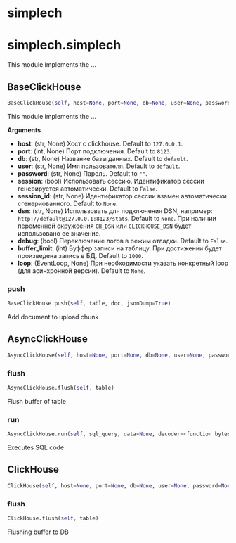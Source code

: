 <h1 id="simplech">simplech</h1>


<h1 id="simplech.simplech">simplech.simplech</h1>


This module implements the ...

<h2 id="simplech.simplech.BaseClickHouse">BaseClickHouse</h2>

```python
BaseClickHouse(self, host=None, port=None, db=None, user=None, password=None, session=False, session_id=None, dsn=None, debug=False, loop=None, buffer_size=1000)
```

This module implements the ...

__Arguments__


- __host__: (str, None) Хост с clickhouse. Default to `127.0.0.1`.
- __port__: (int, None) Порт подключения. Default to `8123`.
- __db__: (str, None) Название базы данных. Default to `default`.
- __user__: (str, None) Имя пользователя. Default to `default`.
- __password__: (str, None) Пароль. Default to `""`.
- __session__: (bool) Использовать сессию. Идентификатор сессии генерируется автоматически. Default to `False`.
- __session_id__: (str, None) Идентификатор сессии взамен автоматически сгенериованного. Default to `None`.
- __dsn__: (str, None) Использовать для подключения DSN, например: `http://default@127.0.0.1:8123/stats`. Default to `None`.
    При наличии переменной окружеения `CH_DSN` или `CLICKHOUSE_DSN` будет использовано ее значение.
- __debug__: (bool) Переключение логов в режим отладки. Default to `False`.
- __buffer_limit__: (int) Буффер записи на таблицу. При достижении будет произведена запись в БД. Default to `1000`.
- __loop__: (EventLoop, None) При необходимости указать конкретный loop (для асинхронной версии). Default to `None`.



<h3 id="simplech.simplech.BaseClickHouse.push">push</h3>

```python
BaseClickHouse.push(self, table, doc, jsonDump=True)
```

Add document to upload chunk

<h2 id="simplech.simplech.AsyncClickHouse">AsyncClickHouse</h2>

```python
AsyncClickHouse(self, host=None, port=None, db=None, user=None, password=None, session=False, session_id=None, dsn=None, debug=False, loop=None, buffer_size=1000)
```

<h3 id="simplech.simplech.AsyncClickHouse.flush">flush</h3>

```python
AsyncClickHouse.flush(self, table)
```

Flush buffer of table

<h3 id="simplech.simplech.AsyncClickHouse.run">run</h3>

```python
AsyncClickHouse.run(self, sql_query, data=None, decoder=<function bytes_decoder at 0x1094946a8>)
```

Executes SQL code

<h2 id="simplech.simplech.ClickHouse">ClickHouse</h2>

```python
ClickHouse(self, host=None, port=None, db=None, user=None, password=None, session=False, session_id=None, dsn=None, debug=False, loop=None, buffer_size=1000)
```

<h3 id="simplech.simplech.ClickHouse.flush">flush</h3>

```python
ClickHouse.flush(self, table)
```

Flushing buffer to DB


